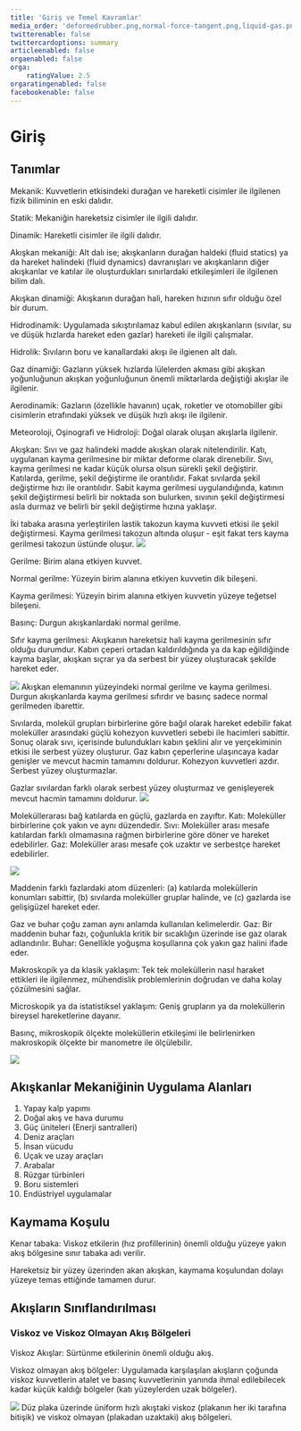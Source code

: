 ```yaml
---
title: 'Giriş ve Temel Kavramlar'
media_order: 'deformedrubber.png,normal-force-tangent.png,liquid-gas.png,kati-sivi-gaz.png,gazbasinci.png'
twitterenable: false
twittercardoptions: summary
articleenabled: false
orgaenabled: false
orga:
    ratingValue: 2.5
orgaratingenabled: false
facebookenable: false
---
```


# Giriş
## Tanımlar
Mekanik: Kuvvetlerin etkisindeki durağan ve hareketli cisimler ile ilgilenen fizik biliminin en eski dalıdır.

Statik: Mekaniğin hareketsiz cisimler ile ilgili dalıdır.

Dinamik: Hareketli cisimler ile ilgili dalıdır.

Akışkan mekaniği: Alt dalı ise; akışkanların durağan haldeki (fluid statics) ya da hareket halindeki (fluid dynamics) davranışları ve akışkanların diğer akışkanlar ve katılar ile oluşturdukları sınırlardaki etkileşimleri ile ilgilenen bilim dalı.

Akışkan dinamiği: Akışkanın durağan hali, hareken hızının sıfır olduğu özel bir durum.

Hidrodinamik: Uygulamada sıkıştırılamaz kabul edilen akışkanların (sıvılar, su ve düşük hızlarda hareket eden gazlar) hareketi ile ilgili çalışmalar.

Hidrolik: Sıvıların boru ve kanallardaki akışı ile ilgienen alt dalı.

Gaz dinamiği: Gazların yüksek hızlarda lülelerden akması gibi akışkan yoğunluğunun akışkan yoğunluğunun önemli miktarlarda değiştiği akışlar ile
ilgilenir.

Aerodinamik: Gazların (özellikle havanın) uçak, roketler ve otomobiller gibi cisimlerin etrafındaki yüksek ve düşük hızlı akışı ile ilgilenir.

Meteoroloji, Oşinografi ve Hidroloji: Doğal olarak oluşan akışlarla ilgilenir.

Akışkan: Sıvı ve gaz halindeki madde akışkan olarak nitelendirilir. Katı, uygulanan kayma gerilmesine bir miktar deforme olarak direnebilir. Sıvı, kayma gerilmesi ne kadar küçük olursa olsun sürekli şekil değiştirir. Katılarda, gerilme, şekil değiştirme ile orantılıdır. Fakat sıvılarda şekil değiştirme hızı ile orantılıdır. Sabit kayma gerilmesi uygulandığında, katının şekil değiştirmesi belirli bir noktada son bulurken, sıvının şekil değiştirmesi asla durmaz ve belirli bir şekil değiştirme hızına yaklaşır.

İki tabaka arasına yerleştirilen lastik takozun kayma kuvveti etkisi ile şekil değiştirmesi. Kayma gerilmesi takozun altında oluşur - eşit fakat ters kayma gerilmesi takozun üstünde oluşur.
![](deformedrubber.png)

Gerilme: Birim alana etkiyen kuvvet.

Normal gerilme: Yüzeyin birim alanına etkiyen kuvvetin dik bileşeni.

Kayma gerilmesi: Yüzeyin birim alanına etkiyen kuvvetin yüzeye teğetsel bileşeni.

Basınç: Durgun akışkanlardaki normal gerilme.

Sıfır kayma gerilmesi: Akışkanın hareketsiz hali kayma gerilmesinin sıfır olduğu durumdur. Kabın çeperi ortadan kaldırıldığında ya da kap eğildiğinde kayma başlar, akışkan sıçrar ya da serbest bir yüzey oluşturacak şekilde hareket eder.

![](normal-force-tangent.png)
Akışkan elemanının yüzeyindeki normal gerilme ve kayma gerilmesi. Durgun akışkanlarda kayma gerilmesi sıfırdır ve basınç sadece normal gerilmeden ibarettir.

Sıvılarda, molekül grupları birbirlerine göre bağıl olarak hareket edebilir fakat moleküller arasındaki güçlü kohezyon kuvvetleri sebebi ile hacimleri sabittir. Sonuç olarak sıvı, içerisinde bulundukları kabın şeklini alır ve yerçekiminin etkisi ile serbest yüzey oluşturur. Gaz kabın çeperlerine ulaşıncaya kadar genişler ve mevcut hacmin tamamını doldurur. Kohezyon kuvvetleri azdır. Serbest yüzey oluşturmazlar.

Gazlar sıvılardan farklı olarak serbest yüzey oluşturmaz ve genişleyerek mevcut hacmin tamamını doldurur.
![](liquid-gas.png)

Moleküllerarası bağ katılarda en güçlü, gazlarda en zayıftır.
Katı: Moleküller birbirlerine çok yakın ve aynı düzendedir.
Sıvı: Moleküller arası mesafe katılardan farklı olmamasına rağmen birbirlerine göre döner ve hareket edebilirler.
Gaz: Moleküller arası mesafe çok uzaktır ve serbestçe hareket edebilirler.

![](kati-sivi-gaz.png)

Maddenin farklı fazlardaki atom düzenleri: (a) katılarda moleküllerin konumları sabittir, (b) sıvılarda moleküller gruplar halinde, ve (c) gazlarda ise gelişigüzel hareket eder.

Gaz ve buhar çoğu zaman aynı anlamda kullanılan kelimelerdir.
Gaz: Bir maddenin buhar fazı, çoğunlukla kritik bir sıcaklığın üzerinde ise gaz olarak adlandırılır.
Buhar: Genellikle yoğuşma koşullarına çok yakın gaz halini ifade eder.

Makroskopik ya da klasik yaklaşım: Tek tek moleküllerin nasıl haraket ettikleri ile ilgilenmez, mühendislik problemlerinin doğrudan ve daha kolay çözülmesini sağlar.

Microskopik ya da istatistiksel yaklaşım: Geniş grupların ya da moleküllerin bireysel hareketlerine dayanır.

Basınç, mikroskopik ölçekte moleküllerin etkileşimi ile belirlenirken makroskopik ölçekte bir manometre ile ölçülebilir.

![](gazbasinci.png)

## Akışkanlar Mekaniğinin Uygulama Alanları

1. Yapay kalp yapımı
2. Doğal akış ve hava durumu
3. Güç üniteleri (Enerji santralleri)
4. Deniz araçları
5. İnsan vücudu
6. Uçak ve uzay araçları
7. Arabalar
8. Rüzgar türbinleri
9. Boru sistemleri
10. Endüstriyel uygulamalar

## Kaymama Koşulu
Kenar tabaka: Viskoz etkilerin (hız profillerinin) önemli olduğu yüzeye yakın akış bölgesine sınır tabaka adı verilir.

Hareketsiz bir yüzey üzerinden akan akışkan, kaymama koşulundan dolayı yüzeye temas ettiğinde tamamen durur.

## Akışların Sınıflandırılması
### Viskoz ve Viskoz Olmayan Akış Bölgeleri

Viskoz Akışlar: Sürtünme etkilerinin önemli olduğu akış.

Viskoz olmayan akış bölgeler: Uygulamada karşılaşılan akışların çoğunda viskoz kuvvetlerin atalet ve basınç kuvvetlerinin yanında ihmal edilebilecek kadar küçük kaldığı bölgeler (katı yüzeylerden uzak bölgeler).

![](viskozite.png)
Düz plaka üzerinde üniform hızlı akıştaki viskoz (plakanın her iki tarafına bitişik) ve viskoz olmayan (plakadan uzaktaki) akış bölgeleri.

